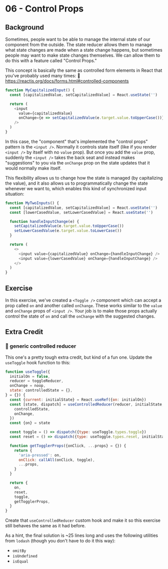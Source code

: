 # 06 - Control Props

## Background

Sometimes, people want to be able to manage the internal state of our component
from the outside. The state reducer allows them to manage what state changes are
made when a state change happens, but sometimes people may want to make state
changes themselves. We can allow them to do this with a feature called "Control
Props."

This concept is basically the same as controlled form elements in React that
you've probably used many times: 📜
https://reactjs.org/docs/forms.html#controlled-components

```javascript
function MyCapitalizedInput() {
  const [capitalizedValue, setCapitalizedValue] = React.useState('')

  return (
    <input
      value={capitalizedValue}
      onChange={e => setCapitalizedValue(e.target.value.toUpperCase())}
    />
  )
}
```

In this case, the "component" that's implemented the "control props" pattern is
the `<input />`. Normally it controls state itself (like if you render
`<input />` by itself with no `value` prop). But once you add the `value` prop,
suddenly the `<input />` takes the back seat and instead makes "suggestions" to
you via the `onChange` prop on the state updates that it would normally make
itself.

This flexibility allows us to change how the state is managed (by capitalizing
the value), and it also allows us to programmatically change the state whenever
we want to, which enables this kind of synchronized input situation:

```javascript
function MyTwoInputs() {
  const [capitalizedValue, setCapitalizedValue] = React.useState('')
  const [lowerCasedValue, setLowerCasedValue] = React.useState('')

  function handleInputChange(e) {
    setCapitalizedValue(e.target.value.toUpperCase())
    setLowerCasedValue(e.target.value.toLowerCase())
  }

  return (
    <>
      <input value={capitalizedValue} onChange={handleInputChange} />
      <input value={lowerCasedValue} onChange={handleInputChange} />
    </>
  )
}
```

## Exercise

In this exercise, we've created a `<Toggle />` component which can accept a prop
called `on` and another called `onChange`. These works similar to the `value`
and `onChange` props of `<input />`. Your job is to make those props actually
control the state of `on` and call the `onChange` with the suggested changes.

## Extra Credit

### 💯 generic controlled reducer

This one's a pretty tough extra credit, but kind of a fun one. Update the
`useToggle` hook function to this:

```javascript
function useToggle({
  initialOn = false,
  reducer = toggleReducer,
  onChange = noop,
  state: controlledState = {},
} = {}) {
  const {current: initialState} = React.useRef({on: initialOn})
  const [state, dispatch] = useControlledReducer(reducer, initialState, {
    controlledState,
    onChange,
  })
  const {on} = state

  const toggle = () => dispatch({type: useToggle.types.toggle})
  const reset = () => dispatch({type: useToggle.types.reset, initialState})

  function getTogglerProps({onClick, ...props} = {}) {
    return {
      'aria-pressed': on,
      onClick: callAll(onClick, toggle),
      ...props,
    }
  }

  return {
    on,
    reset,
    toggle,
    getTogglerProps,
  }
}
```

Create that `useControlledReducer` custom hook and make it so this exercise
still behaves the same as it had before.

As a hint, the final solution is ~25 lines long and uses the following utilities
from `lodash` (though you don't have to do it this way):

- `omitBy`
- `isUndefined`
- `isEqual`
